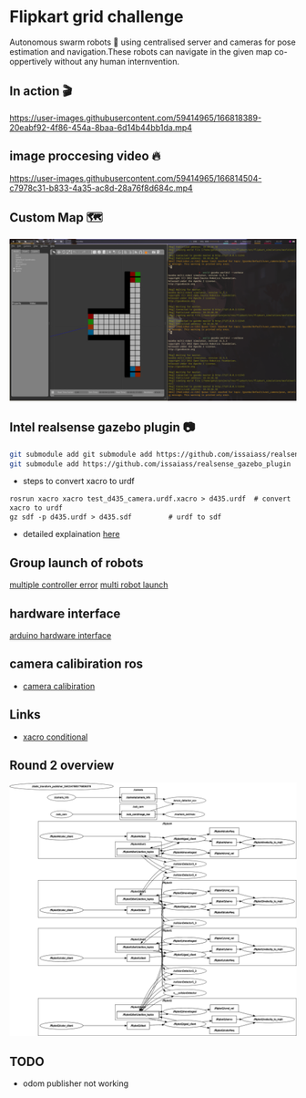 # Flipkart grid challenge
Autonomous swarm robots 🤖 using centralised server and cameras for pose estimation and navigation.These robots can navigate in the given map co-oppertively without any human internvention.

## In action 🎬
https://user-images.githubusercontent.com/59414965/166818389-20eabf92-4f86-454a-8baa-6d14b44bb1da.mp4


## image proccesing video 🔥
https://user-images.githubusercontent.com/59414965/166814504-c7978c31-b833-4a35-ac8d-28a76f8d684c.mp4



## Custom Map 🗺️
![gazebo custom map](./assets/gazebo-custom-map.png) 


## Intel realsense gazebo plugin 📷
```bash
git submodule add git submodule add https://github.com/issaiass/realsense2_description
git submodule add https://github.com/issaiass/realsense_gazebo_plugin
```
- steps to convert xacro to urdf
```
rosrun xacro xacro test_d435_camera.urdf.xacro > d435.urdf  # convert xacro to urdf
gz sdf -p d435.urdf > d435.sdf         # urdf to sdf
```
- detailed explaination [here](https://nu-msr.github.io/me495_site/lecture10_sdf_gazebo.html) 

## Group launch of robots
[multiple controller error](https://robotics.stackexchange.com/questions/21673/tried-to-advertise-a-service-that-is-already-advertised-in-this-node-leo-contr) 
[multi robot launch](https://answers.ros.org/question/41433/multiple-robots-simulation-and-navigation/)

## hardware interface 
[arduino hardware interface](https://github.com/joshnewans/diffdrive_arduino) 
## camera calibiration ros
- [camera calibiration](http://wiki.ros.org/camera_calibration/Tutorials/MonocularCalibration) 

## Links
- [xacro conditional](https://get-help.robotigniteacademy.com/t/conditional-block-for-params-on-macro-xacro/3095) 
## Round 2 overview
![round2overview](./assets/rosgraph.png) 
## TODO
-  odom publisher not working

